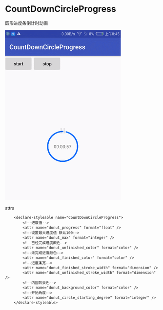 # CountDownCircleProgress
圆形进度条倒计时动画


![count_down_progress](https://github.com/littlezan/CountDownCircleProgress/blob/master/screenshots/count_down_progress.gif?raw=true)

attrs
```
    <declare-styleable name="CountDownCircleProgress">
        <!--进度值-->
        <attr name="donut_progress" format="float" />
        <!--设置最大进度值 默认100-->
        <attr name="donut_max" format="integer" />
        <!--已经完成进度颜色-->
        <attr name="donut_unfinished_color" format="color" />
        <!--未完成进度颜色-->
        <attr name="donut_finished_color" format="color" />
        <!--进度条宽-->
        <attr name="donut_finished_stroke_width" format="dimension" />
        <attr name="donut_unfinished_stroke_width" format="dimension" />
        <!--内圆背景色-->
        <attr name="donut_background_color" format="color" />
        <!--开始角度-->
        <attr name="donut_circle_starting_degree" format="integer" />
    </declare-styleable>
```
